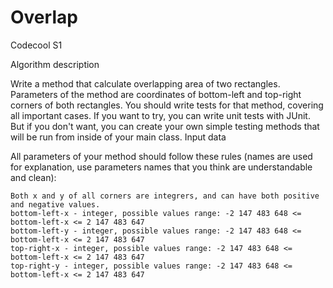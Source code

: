 # Overlap
Codecool S1

Algorithm description

Write a method that calculate overlapping area of two rectangles. Parameters of the method are coordinates of bottom-left and top-right corners of both rectangles. You should write tests for that method, covering all important cases. If you want to try, you can write unit tests with JUnit. But if you don't want, you can create your own simple testing methods that will be run from inside of your main class.
Input data

All parameters of your method should follow these rules (names are used for explanation, use parameters names that you think are understandable and clean):

    Both x and y of all corners are integrers, and can have both positive and negative values.
    bottom-left-x - integer, possible values range: -2 147 483 648 <= bottom-left-x <= 2 147 483 647
    bottom-left-y - integer, possible values range: -2 147 483 648 <= bottom-left-x <= 2 147 483 647
    top-right-x - integer, possible values range: -2 147 483 648 <= bottom-left-x <= 2 147 483 647
    top-right-y - integer, possible values range: -2 147 483 648 <= bottom-left-x <= 2 147 483 647
